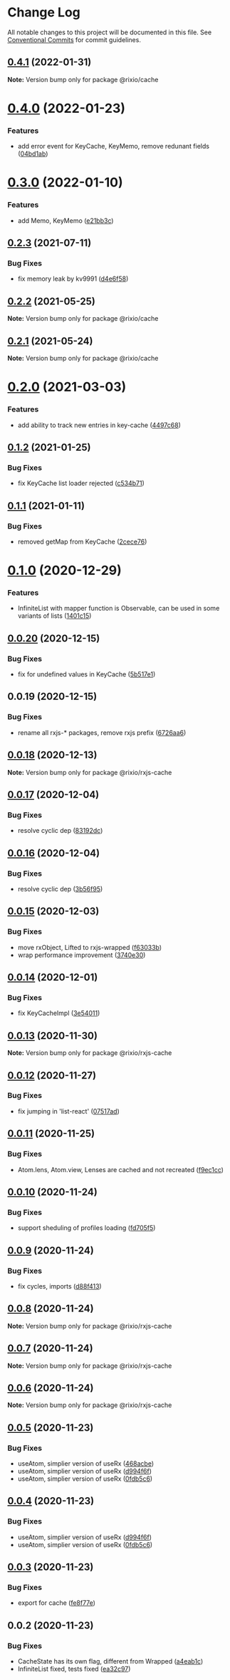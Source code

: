 # Change Log

All notable changes to this project will be documented in this file.
See [Conventional Commits](https://conventionalcommits.org) for commit guidelines.

## [0.4.1](https://github.com/roborox/rixio/compare/@rixio/cache@0.4.0...@rixio/cache@0.4.1) (2022-01-31)

**Note:** Version bump only for package @rixio/cache





# [0.4.0](https://github.com/roborox/rixio/compare/@rixio/cache@0.3.0...@rixio/cache@0.4.0) (2022-01-23)


### Features

* add error event for KeyCache, KeyMemo, remove redunant fields ([04bd1ab](https://github.com/roborox/rixio/commit/04bd1ab2e468fa73c6603cbdb8898caece1f92d5))





# [0.3.0](https://github.com/roborox/rixio/compare/@rixio/cache@0.2.3...@rixio/cache@0.3.0) (2022-01-10)


### Features

* add Memo, KeyMemo ([e21bb3c](https://github.com/roborox/rixio/commit/e21bb3cda3323e9c3e4404a5a8fc3f3c1ff5fa6c))





## [0.2.3](https://github.com/roborox/rixio/compare/@rixio/cache@0.2.2...@rixio/cache@0.2.3) (2021-07-11)


### Bug Fixes

* fix memory leak by kv9991 ([d4e6f58](https://github.com/roborox/rixio/commit/d4e6f581f92d73f3619712bc4e2c78a5ae90352f))





## [0.2.2](https://github.com/roborox/rixio/compare/@rixio/cache@0.2.1...@rixio/cache@0.2.2) (2021-05-25)

**Note:** Version bump only for package @rixio/cache





## [0.2.1](https://github.com/roborox/rixio/compare/@rixio/cache@0.2.0...@rixio/cache@0.2.1) (2021-05-24)

**Note:** Version bump only for package @rixio/cache





# [0.2.0](https://github.com/roborox/rixio/compare/@rixio/cache@0.1.2...@rixio/cache@0.2.0) (2021-03-03)


### Features

* add ability to track new entries in key-cache ([4497c68](https://github.com/roborox/rixio/commit/4497c68b0b43c480805155f61a810c3e38f85611))





## [0.1.2](https://github.com/roborox/rixio/compare/@rixio/cache@0.1.1...@rixio/cache@0.1.2) (2021-01-25)


### Bug Fixes

* fix KeyCache list loader rejected ([c534b71](https://github.com/roborox/rixio/commit/c534b71285bac3fc48c8073c8b73503d07d7422f))





## [0.1.1](https://github.com/roborox/rixio/compare/@rixio/cache@0.1.0...@rixio/cache@0.1.1) (2021-01-11)


### Bug Fixes

* removed getMap from KeyCache ([2cece76](https://github.com/roborox/rixio/commit/2cece76b375a474cf767c8bab8f24653eed4e862))





# [0.1.0](https://github.com/roborox/rixio/compare/@rixio/cache@0.0.20...@rixio/cache@0.1.0) (2020-12-29)


### Features

* InfiniteList with mapper function is Observable, can be used in some variants of lists ([1401c15](https://github.com/roborox/rixio/commit/1401c15f386a891f436b3ebfb1b5a28dbdaa1c2e))





## [0.0.20](https://github.com/roborox/rixio/compare/@rixio/cache@0.0.19...@rixio/cache@0.0.20) (2020-12-15)


### Bug Fixes

* fix for undefined values in KeyCache ([5b517e1](https://github.com/roborox/rixio/commit/5b517e16d533059d6dc6acffa9e134b250b9ee81))





## 0.0.19 (2020-12-15)


### Bug Fixes

* rename all rxjs-* packages, remove rxjs prefix ([6726aa6](https://github.com/roborox/rixio/commit/6726aa62b7b7b9b74cef48030468a6eddbce1545))





## [0.0.18](https://github.com/roborox/rixio/compare/@rixio/rxjs-cache@0.0.17...@rixio/rxjs-cache@0.0.18) (2020-12-13)

**Note:** Version bump only for package @rixio/rxjs-cache





## [0.0.17](https://github.com/roborox/rixio/compare/@rixio/rxjs-cache@0.0.16...@rixio/rxjs-cache@0.0.17) (2020-12-04)


### Bug Fixes

* resolve cyclic dep ([83192dc](https://github.com/roborox/rixio/commit/83192dc866d386443d54edee95378361e6f09d72))





## [0.0.16](https://github.com/roborox/rixio/compare/@rixio/rxjs-cache@0.0.15...@rixio/rxjs-cache@0.0.16) (2020-12-04)


### Bug Fixes

* resolve cyclic dep ([3b56f95](https://github.com/roborox/rixio/commit/3b56f95e75095fb1949fb304c947b2eeaab59a4a))





## [0.0.15](https://github.com/roborox/rixio/compare/@rixio/rxjs-cache@0.0.14...@rixio/rxjs-cache@0.0.15) (2020-12-03)


### Bug Fixes

* move rxObject, Lifted to rxjs-wrapped ([f63033b](https://github.com/roborox/rixio/commit/f63033b83292df7488a715de0e5ccfd8929628e8))
* wrap performance improvement ([3740e30](https://github.com/roborox/rixio/commit/3740e30d990778880e75a9b546b4108be92d2bea))





## [0.0.14](https://github.com/roborox/rixio/compare/@rixio/rxjs-cache@0.0.13...@rixio/rxjs-cache@0.0.14) (2020-12-01)


### Bug Fixes

* fix KeyCacheImpl ([3e54011](https://github.com/roborox/rixio/commit/3e540118bcd4613c13fc683fe0e12da7519c77c8))





## [0.0.13](https://github.com/roborox/rixio/compare/@rixio/rxjs-cache@0.0.12...@rixio/rxjs-cache@0.0.13) (2020-11-30)

**Note:** Version bump only for package @rixio/rxjs-cache





## [0.0.12](https://github.com/roborox/rixio/compare/@rixio/rxjs-cache@0.0.11...@rixio/rxjs-cache@0.0.12) (2020-11-27)


### Bug Fixes

* fix jumping in 'list-react' ([07517ad](https://github.com/roborox/rixio/commit/07517ad283045d6249ab94dbda05a73a789de645))





## [0.0.11](https://github.com/roborox/rixio/compare/@rixio/rxjs-cache@0.0.10...@rixio/rxjs-cache@0.0.11) (2020-11-25)


### Bug Fixes

* Atom.lens, Atom.view, Lenses are cached and not recreated ([f9ec1cc](https://github.com/roborox/rixio/commit/f9ec1cc0a9ada4cf237aa2748aa9d87ad13b0ec4))





## [0.0.10](https://github.com/roborox/rixio/compare/@rixio/rxjs-cache@0.0.9...@rixio/rxjs-cache@0.0.10) (2020-11-24)


### Bug Fixes

* support sheduling of profiles loading ([fd705f5](https://github.com/roborox/rixio/commit/fd705f5a78b01afbe8a24878bb9b0adaf7add16e))





## [0.0.9](https://github.com/roborox/rixio/compare/@rixio/rxjs-cache@0.0.8...@rixio/rxjs-cache@0.0.9) (2020-11-24)


### Bug Fixes

* fix cycles, imports ([d88f413](https://github.com/roborox/rixio/commit/d88f413e12a7652ba6e1af98cc8fa675a1e8816d))





## [0.0.8](https://github.com/roborox/rixio/compare/@rixio/rxjs-cache@0.0.7...@rixio/rxjs-cache@0.0.8) (2020-11-24)

**Note:** Version bump only for package @rixio/rxjs-cache





## [0.0.7](https://github.com/roborox/rixio/compare/@rixio/rxjs-cache@0.0.6...@rixio/rxjs-cache@0.0.7) (2020-11-24)

**Note:** Version bump only for package @rixio/rxjs-cache





## [0.0.6](https://github.com/roborox/rixio/compare/@rixio/rxjs-cache@0.0.5...@rixio/rxjs-cache@0.0.6) (2020-11-24)

**Note:** Version bump only for package @rixio/rxjs-cache





## [0.0.5](https://github.com/roborox/rixio/compare/@rixio/rxjs-cache@0.0.3...@rixio/rxjs-cache@0.0.5) (2020-11-23)


### Bug Fixes

* useAtom, simplier version of useRx ([468acbe](https://github.com/roborox/rixio/commit/468acbe6a7a7d8c54fb28be4fb597ab0d40487a7))
* useAtom, simplier version of useRx ([d994f6f](https://github.com/roborox/rixio/commit/d994f6f33ace8e6aa7bec61d813741354505ca18))
* useAtom, simplier version of useRx ([0fdb5c6](https://github.com/roborox/rixio/commit/0fdb5c6b38b436bc5106b46621e147934104fdc0))





## [0.0.4](https://github.com/roborox/rixio/compare/@rixio/rxjs-cache@0.0.3...@rixio/rxjs-cache@0.0.4) (2020-11-23)


### Bug Fixes

* useAtom, simplier version of useRx ([d994f6f](https://github.com/roborox/rixio/commit/d994f6f33ace8e6aa7bec61d813741354505ca18))
* useAtom, simplier version of useRx ([0fdb5c6](https://github.com/roborox/rixio/commit/0fdb5c6b38b436bc5106b46621e147934104fdc0))





## [0.0.3](https://github.com/roborox/rixio/compare/@rixio/rxjs-cache@0.0.2...@rixio/rxjs-cache@0.0.3) (2020-11-23)


### Bug Fixes

* export for cache ([fe8f77e](https://github.com/roborox/rixio/commit/fe8f77edab52885ad9a7d7a1207c760208da779b))





## 0.0.2 (2020-11-23)


### Bug Fixes

* CacheState has its own flag, different from Wrapped ([a4eab1c](https://github.com/roborox/rixio/commit/a4eab1cde9843a510862f48ff26a30fa1b28b654))
* InfiniteList fixed, tests fixed ([ea32c97](https://github.com/roborox/rixio/commit/ea32c97139ddbac5fa1a0dd1deeb1abcdf788875))
